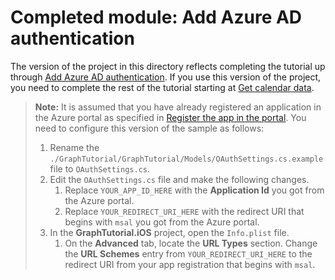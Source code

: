 # Completed module: Add Azure AD authentication

The version of the project in this directory reflects completing the tutorial up through [Add Azure AD authentication](https://docs.microsoft.com/graph/tutorials/xamarin?tutorial-step=3). If you use this version of the project, you need to complete the rest of the tutorial starting at [Get calendar data](https://docs.microsoft.com/graph/tutorials/xamarin?tutorial-step=4).

> **Note:** It is assumed that you have already registered an application in the Azure portal as specified in [Register the app in the portal](https://docs.microsoft.com/graph/tutorials/xamarin?tutorial-step=2). You need to configure this version of the sample as follows:
>
> 1. Rename the `./GraphTutorial/GraphTutorial/Models/OAuthSettings.cs.example` file to `OAuthSettings.cs`.
> 1. Edit the `OAuthSettings.cs` file and make the following changes.
>     1. Replace `YOUR_APP_ID_HERE` with the **Application Id** you got from the Azure portal.
>     1. Replace `YOUR_REDIRECT_URI_HERE` with the redirect URI that begins with `msal` you got from the Azure portal.
> 1. In the **GraphTutorial.iOS** project, open the `Info.plist` file.
>     1. On the **Advanced** tab, locate the **URL Types** section. Change the **URL Schemes** entry from `YOUR_REDIRECT_URI_HERE` to the redirect URI from your app registration that begins with `msal`.